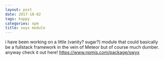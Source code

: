 ```yaml
---
layout: post
date: 2017-10-02
tags: happy
categories: npm
title: swyx module
---
```


i have been working on a little (vanity? sugar?) module that could basically be a fullstack framework in the vein of Meteor but of course much dumber. anyway check it out here! <https://www.npmjs.com/package/swyx>
